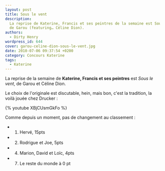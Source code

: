 ```yaml
---
layout: post
title: Sous le vent
description:
  La reprise de Katerine, Francis et ses peintres de la semaine est Sous le vent
  de Garou (featuring… Céline Dion).
authors:
  - Dirty Henry
wordpress_id: 644
cover: garou-celine-dion-sous-le-vent.jpg
date: 2010-07-06 09:37:54 +0200
category: Concours Katerine
tags:
  - Katerine
---
```


La reprise de la semaine de **Katerine, Francis et ses peintres** est _Sous le
vent_, de Garou et Céline Dion.

Le choix de l'originale est discutable, hein, mais bon, c'est la tradition, la
voilà jouée chez Drucker :

{% youtube XBjCUsmGkFo %}

Comme depuis un moment, pas de changement au classement :

- 1. Hervé, 15pts
- 2. Rodrigue et Joe, 5pts
- 4. Marion, David et Loïc, 4pts
- 7. Le reste du monde à 0 pt
